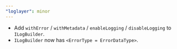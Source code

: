 ```yaml
---
"loglayer": minor
---
```


- Add `withError` / `withMetadata` / `enableLogging` / `disableLogging` to `ILogBuilder`.
- `ILogBuilder` now has `<ErrorType = ErrorDataType>`.
